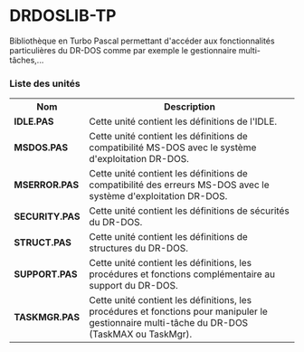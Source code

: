 # DRDOSLIB-TP
Bibliothèque en Turbo Pascal permettant d'accéder aux fonctionnalités particulières du DR-DOS comme par exemple le gestionnaire multi-tâches,...

<h3>Liste des unités</h3>

<table>
  <tr>
    <th>Nom</th>
    <th>Description</th>
  </tr>
  <tr>
    <td><b>IDLE.PAS</b></td>
    <td>Cette unité contient les définitions de l'IDLE.</td>
  </tr>
  <tr>
    <td><b>MSDOS.PAS</b></td>
    <td>Cette unité contient les définitions de compatibilité MS-DOS avec le système d'exploitation DR-DOS.</td>
  </tr>
  <tr>
    <td><b>MSERROR.PAS</b></td>
    <td>Cette unité contient les définitions de compatibilité des erreurs MS-DOS avec le système d'exploitation DR-DOS.</td>
  <tr>
  <tr>
    <td><b>SECURITY.PAS</b></td>
    <td>Cette unité contient les définitions de sécurités du DR-DOS.</td>
  </tr>
  <tr>
    <td><b>STRUCT.PAS</b></td>
    <td>Cette unité contient les définitions de structures du DR-DOS.</td>
  </tr>
  <tr>
    <td><b>SUPPORT.PAS</b></td>
    <td>Cette unité contient les définitions, les procédures et fonctions complémentaire au support du DR-DOS.</td>
  </tr>
  <tr>
    <td><b>TASKMGR.PAS</b></td>
    <td>Cette unité contient les définitions, les procédures et fonctions pour manipuler le gestionnaire multi-tâche du DR-DOS (TaskMAX ou TaskMgr).</td>
  </tr>
</table>
